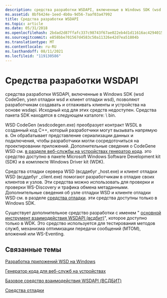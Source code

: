 ```yaml
---
description: средства разработки WSDAPI, включенные в Windows SDK (wsd CodeGen, узел отладки wsd и клиент отладки wsd), позволяют разработчикам создавать и отлаживать клиенты и устройства на основе wsdapi.
ms.assetid: 8bf6424e-1eed-4b0a-9d56-7aaf03a47992
title: Средства разработки WSDAPI
ms.topic: article
ms.date: 05/31/2018
ms.openlocfilehash: 2bdad2d87ffafc337c98743f67ae022eb4d1d11616ac42940157a5785066645b
ms.sourcegitcommit: e858bbe701567d4583c50a11326e42d7ea51804b
ms.translationtype: MT
ms.contentlocale: ru-RU
ms.lasthandoff: 08/11/2021
ms.locfileid: "119130586"
---
```

# <a name="wsdapi-development-tools"></a>Средства разработки WSDAPI

средства разработки WSDAPI, включенные в Windows SDK (wsd CodeGen, узел отладки wsd и клиент отладки wsd), позволяют разработчикам создавать и отлаживать клиенты и устройства на основе wsdapi. Исходный код для этих средств недоступен. Средства пакета SDK находятся в следующем каталоге: <Windows SDK Install Folder> \\ bin.

WSD CodeGen (wsdcodegen.exe) преобразует контракт WSDL в созданный код C++, который разработчики могут вызывать напрямую в. Он обрабатывает представление сериализации данных и подключения, чтобы разработчики могли сосредоточиться на проектировании приложений. Дополнительные сведения о CodeGenе WSD см. [в разделе веб-службы на устройствах генератор кода](web-services-for-devices-code-generator.md). это средство доступно в пакете Microsoft Windows Software Development kit (SDK) и в комплекте Windows Driver kit (WDK).

Средства отладки сервера WSD (всддебуг \_host.exe) и клиент отладки WSD (всддебуг \_client.exe) помогают разработчикам в отладке своих клиентов и узлов. Эти средства можно использовать для проверки и проверки WS-Discovery и трафика обмена метаданными. Дополнительные сведения об узле отладки WSD и клиенте отладки WSD см. в разделе [средства отладки](debugging-tools.md). эти средства доступны только в Windows SDK.

Существует дополнительное средство разработки с именем " [основной инструмент взаимодействия WSDAPI (всдбит)](https://msdn.microsoft.com/library/cc264250.aspx)", которое доступно только в WDK. Это средство используется для тестирования методов служб, механизма оптимизации передачи сообщений (MTOM), вложений или WS-Eventing.

## <a name="related-topics"></a>Связанные темы

<dl> <dt>

[Разработка приложений WSD на Windows](wsd-application-development-on-windows.md)
</dt> <dt>

[Генератор кода для веб-служб на устройствах](web-services-for-devices-code-generator.md)
</dt> <dt>

[Базовое средство взаимодействия WSDAPI (ВСДБИТ)](https://msdn.microsoft.com/library/cc264250.aspx)
</dt> <dt>

[Средства отладки](debugging-tools.md)
</dt> </dl>

 

 



